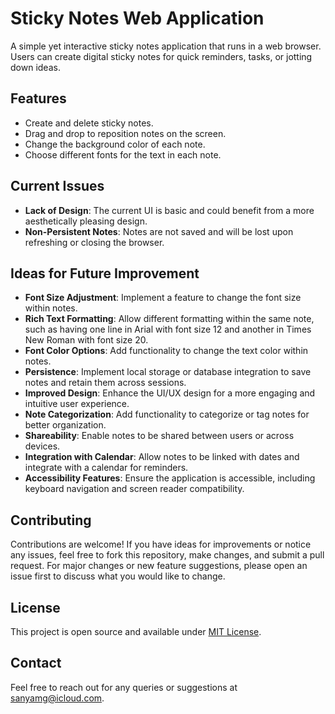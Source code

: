 # Sticky Notes Web Application

A simple yet interactive sticky notes application that runs in a web browser. Users can create digital sticky notes for quick reminders, tasks, or jotting down ideas.

## Features

- Create and delete sticky notes.
- Drag and drop to reposition notes on the screen.
- Change the background color of each note.
- Choose different fonts for the text in each note.

## Current Issues

- **Lack of Design**: The current UI is basic and could benefit from a more aesthetically pleasing design.
- **Non-Persistent Notes**: Notes are not saved and will be lost upon refreshing or closing the browser.

## Ideas for Future Improvement

- **Font Size Adjustment**: Implement a feature to change the font size within notes.
- **Rich Text Formatting**: Allow different formatting within the same note, such as having one line in Arial with font size 12 and another in Times New Roman with font size 20.
- **Font Color Options**: Add functionality to change the text color within notes.
- **Persistence**: Implement local storage or database integration to save notes and retain them across sessions.
- **Improved Design**: Enhance the UI/UX design for a more engaging and intuitive user experience.
- **Note Categorization**: Add functionality to categorize or tag notes for better organization.
- **Shareability**: Enable notes to be shared between users or across devices.
- **Integration with Calendar**: Allow notes to be linked with dates and integrate with a calendar for reminders.
- **Accessibility Features**: Ensure the application is accessible, including keyboard navigation and screen reader compatibility.

## Contributing

Contributions are welcome! If you have ideas for improvements or notice any issues, feel free to fork this repository, make changes, and submit a pull request. For major changes or new feature suggestions, please open an issue first to discuss what you would like to change.

## License

This project is open source and available under [MIT License](LICENSE).

## Contact

Feel free to reach out for any queries or suggestions at [sanyamg@icloud.com](mailto:sanyamg@icloud.com).
